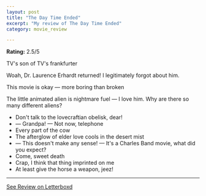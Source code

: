 ```yaml
---
layout: post
title: "The Day Time Ended"
excerpt: "My review of The Day Time Ended"
category: movie_review

---
```


**Rating:** 2.5/5

TV's son of TV's frankfurter 

Woah, Dr. Laurence Erhardt returned! I legitimately forgot about him.

This movie is okay — more boring than broken

The little animated alien is nightmare fuel — I love him. Why are there so many different aliens?

* Don't talk to the lovecraftian obelisk, dear!
* — Grandpa! — Not now, telephone 
* Every part of the cow
* The afterglow of elder love cools in the desert mist
* — This doesn't make any sense! — It's a Charles Band movie, what did you expect?
* Come, sweet death
* Crap, I think that thing imprinted on me
* At least give the horse a weapon, jeez!

<hr>

[See Review on Letterboxd](https://boxd.it/6xYe2F)
